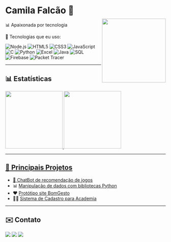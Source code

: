 # Camila Falcão 🌸
  
📊 Apaixonada por tecnologia
<img align="right" width="200px" style="margin-top:-10px" src="https://media.tenor.com/a7bhQmbYIu0AAAAj/satsuki-mei-satsuki-mei-vtuber.gif">


🚀 Tecnologias que eu uso: 

![Node.js](https://img.shields.io/badge/-Node.js-339933?style=flat&logo=node.js&logoColor=fff)
![HTML5](https://img.shields.io/badge/-HTML5-E34F26?style=flat&logo=html5&logoColor=fff)
![CSS3](https://img.shields.io/badge/-CSS3-1572B6?style=flat&logo=css3&logoColor=fff)
![JavaScript](https://img.shields.io/badge/-JavaScript-F7DF1E?style=flat&logo=javascript&logoColor=000)
![C](https://img.shields.io/badge/-C-00599C?style=flat&logo=c&logoColor=fff)
![Python](https://img.shields.io/badge/-Python-3776AB?style=flat&logo=python&logoColor=fff)
![Excel](https://img.shields.io/badge/-Excel-217346?style=flat&logo=microsoft-excel&logoColor=fff)
![Java](https://img.shields.io/badge/-Java-007396?style=flat&logo=java&logoColor=fff)
![SQL](https://img.shields.io/badge/-SQL-4479A1?style=flat&logo=mysql&logoColor=fff)
![Firebase](https://img.shields.io/badge/-Firebase-FFCA28?style=flat&logo=firebase&logoColor=000)
![Packet Tracer](https://img.shields.io/badge/-Packet%20Tracer-00AEEF?style=flat&logo=cisco&logoColor=fff)

---
## 📊 Estatísticas
<div>
<a href="https://github.com/yuifronerd">
<img loading="lazy" height="180em" src="https://github-readme-stats.vercel.app/api/top-langs/?username=yuifronerd&layout=compact&langs_count=7&theme=dracula"/>
<img loading="lazy" height="180em" src="https://github-readme-stats.vercel.app/api?username=yuifronerd&show_icons=true&theme=dracula&include_all_commits=true&count_private=true"/>
</div>

---

## 🧩 Principais Projetos

- 🔗 [ChatBot de recomendação de jogos](https://github.com/yuifronerd/ChatBotJogo)
- 📊 [Manipulação de dados com bibliotecas Python](https://github.com/yuifronerd/ManipulacaoDeDados)
- ❤️ [Protótipo site BomGesto](https://github.com/yuifronerd/Prototipo-BomGesto)
- 🏋️‍♀️ [Sistema de Cadastro para Academia](https://github.com/yuifronerd/cadastro-academia)

---

## ✉️ Contato
<a href = "mailto:camilafalcaosantos@gmail.com"><img loading="lazy" src="https://img.shields.io/badge/Gmail-D14836?style=for-the-badge&logo=gmail&logoColor=white" target="_blank"></a>
<a href="https://instagram.com/yuifronerd" target="_blank"><img loading="lazy" src="https://img.shields.io/badge/-Instagram-%23E4405F?style=for-the-badge&logo=instagram&logoColor=white" target="_blank"></a>
<a href="https://www.linkedin.com/in/camila-falc%C3%A3o-b680992a2/" target="_blank"><img loading="lazy" src="https://img.shields.io/badge/-LinkedIn-%230077B5?style=for-the-badge&logo=linkedin&logoColor=white" target="_blank"></a>

